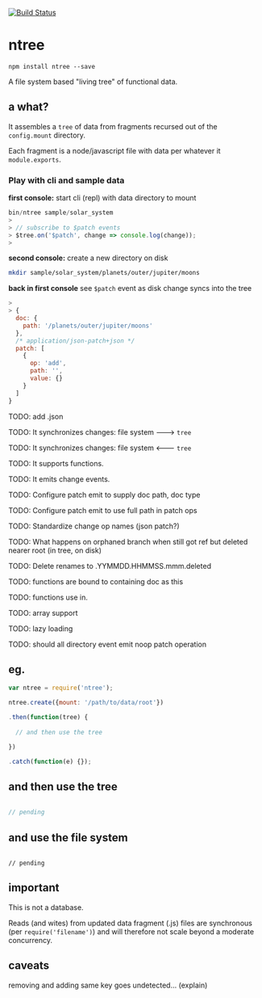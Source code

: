 [![Build Status](https://travis-ci.org/nomilous/ntree.svg)](https://travis-ci.org/nomilous/ntree)

# ntree

`npm install ntree --save`

A file system based "living tree" of functional data.

## a what?

It assembles a `tree` of data from fragments recursed out of the `config.mount` directory.

Each fragment is a node/javascript file with data per whatever it `module.exports`.

### Play with cli and sample data

**first console:** start cli (repl) with data directory to mount

```javascript
bin/ntree sample/solar_system
>
> // subscribe to $patch events
> $tree.on('$patch', change => console.log(change));
>
```

**second console:** create a new directory on disk

```bash
mkdir sample/solar_system/planets/outer/jupiter/moons
```

**back in first console** see `$patch` event as disk change syncs into the tree

```javascript
>
> { 
  doc: { 
    path: '/planets/outer/jupiter/moons' 
  },
  /* application/json-patch+json */
  patch: [
    { 
      op: 'add',
      path: '',
      value: {} 
    } 
  ] 
}
```


TODO: add .json

TODO: It synchronizes changes: file system ---> `tree`

TODO: It synchronizes changes: file system <--- `tree`

TODO: It supports functions.

TODO: It emits change events.

TODO: Configure patch emit to supply doc path, doc type

TODO: Configure patch emit to use full path in patch ops

TODO: Standardize change op names (json patch?)

TODO: What happens on orphaned branch when still got ref but deleted nearer root (in tree, on disk)

TODO: Delete renames to .YYMMDD.HHMMSS.mmm.deleted

TODO: functions are bound to containing doc as this

TODO: functions use in.

TODO: array support

TODO: lazy loading

TODO: should all directory event emit noop patch operation

## eg.

```javascript
var ntree = require('ntree');

ntree.create({mount: '/path/to/data/root'})

.then(function(tree) {
  
  // and then use the tree

})

.catch(function(e) {});

```

## and then use the tree

```javascript

// pending

```


## and use the file system

```

// pending

```

## important

This is not a database.

Reads (and wites) from updated data fragment (.js) files are synchronous (per `require('filename')`) and will therefore not scale beyond a moderate concurrency.


## caveats

removing and adding same key goes undetected... (explain) 
